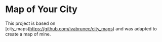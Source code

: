 # Map of Your City

This project is based on [city_maps(https://github.com/ivabrunec/city_maps) and was adapted to create a map of mine.




